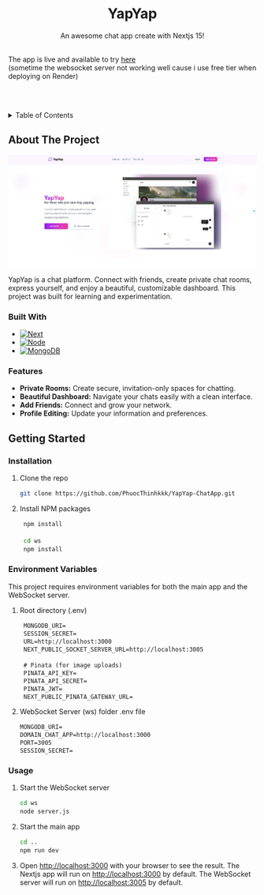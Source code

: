 <a id="readme-top"></a>
<div align="center">
  <h1 align="center">YapYap</h3>

  <p align="center">
    An awesome chat app create with Nextjs 15!
    <br />
    <br />
  </p>
</div>
The app is live and available to try <a href="https://fullstack-chat-app-theta-three.vercel.app/">here</a> <br>
(sometime the websocket server not working well cause i use free tier when deploying on Render)

<br><br>
<details>
  <summary>Table of Contents</summary>
  <ol>
    <li>
      <a href="#about-the-project">About The Project</a>
      <ul>
        <li><a href="#built-with">Built With</a></li>
        <li><a href="#features">Features</a></li>
      </ul>
    </li>
    <li>
      <a href="#getting-started">Getting Started</a>
      <ul>
        <li><a href="#installation">Installation</a></li>
         <li><a href="#environment-variables">Environment Variables</a></li>
        <li><a href="#usage">Usage</a></li>
      </ul>
    </li>
  </ol>
</details>


## About The Project

[product-screenshot]: ./showcase/demo.png
[![Product Name Screen Shot][product-screenshot]](./showcase/demo.png)

YapYap is a chat platform. 
Connect with friends, create private chat rooms, express yourself, and enjoy a beautiful, customizable dashboard. 
This project was built for learning and experimentation.

### Built With
[Next.js]: https://img.shields.io/badge/Next.js-black?style=for-the-badge&logo=next.js
[Next-url]: https://nextjs.org/
[Node.js]: https://img.shields.io/badge/Node.js-339933?style=for-the-badge&logo=node.js&logoColor=white
[Node-url]: https://nodejs.org/
[MongoDB]: https://img.shields.io/badge/MongoDB-47A248?style=for-the-badge&logo=mongodb&logoColor=white
[MongoDB-url]: https://www.mongodb.com/


* [![Next][Next.js]][Next-url]
* [![Node][Node.js]][Node-url]
* [![MongoDB][MongoDB]][MongoDB-url]

### Features
- **Private Rooms:** Create secure, invitation-only spaces for chatting.
- **Beautiful Dashboard:** Navigate your chats easily with a clean interface.
- **Add Friends:** Connect and grow your network.
- **Profile Editing:** Update your information and preferences.


## Getting Started

### Installation

1. Clone the repo
   ```sh
   git clone https://github.com/PhuocThinhkkk/YapYap-ChatApp.git
   ```
2. Install NPM packages 
   ```sh
    npm install

    cd ws
    npm install

   ```
### Environment Variables

This project requires environment variables for both the main app and the WebSocket server.
1. Root directory (.env)
   ```env
    MONGODB_URI=
    SESSION_SECRET=
    URL=http://localhost:3000
    NEXT_PUBLIC_SOCKET_SERVER_URL=http://localhost:3005

    # Pinata (for image uploads)
    PINATA_API_KEY=
    PINATA_API_SECRET=
    PINATA_JWT=
    NEXT_PUBLIC_PINATA_GATEWAY_URL=
   ```
2. WebSocket Server (ws) folder .env file

    ```env
    MONGODB_URI=
    DOMAIN_CHAT_APP=http://localhost:3000
    PORT=3005
    SESSION_SECRET=
    ```
### Usage
1. Start the WebSocket server
   ```sh
   cd ws
   node server.js
   ```
2. Start the main app
   ```sh
   cd ..
   npm run dev
   ```
3. Open [http://localhost:3000](http://localhost:3000) with your browser to see the result.
The Nextjs app will run on [http://localhost:3000](http://localhost:3000) by default.
The WebSocket server will run on [http://localhost:3005](http://localhost:3005) by default.


